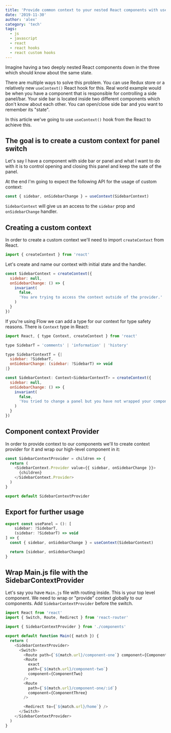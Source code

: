 ```yaml
---
title: 'Provide common context to your nested React components with useContext() hook'
date: '2019-11-30'
author: 'alex'
category: 'tech'
tags:
  - js
  - javascript
  - react
  - react hooks
  - react custom hooks
---
```


Imagine having a two deeply nested React components down in the three which should know about the same state.

There are multiple ways to solve this problem. You can use Redux store or a relatively new `useContext()` React hook for this. Real world example would be when you have a component that is responsible for controlling a side panel/bar. Your side bar is located inside two different components which don't know about each other. You can open/close side bar and you want to remember its "state".

In this article we've going to use `useContext()` hook from the React to achieve this.

## The goal is to create a custom context for panel switch

Let's say I have a component with side bar or panel and what I want to do with it is to control opening and closing this panel and keep the sate of the panel.

At the end I'm going to expect the following API for the usage of custom context:

```javascript
const { sidebar, onSidebarChange } = useContext(SidebarContext)
```

`SidebarContext` will give us an access to the `sidebar` prop and `onSidebarChange` handler.

## Creating a custom context

In order to create a custom context we'll need to import `createContext` from React.

```javascript
import { createContext } from 'react'
```

Let's create and name our context with initial state and the handler.

```javascript
const SidebarContext = createContext({
  sidebar: null,
  onSidebarChange: () => {
    invariant(
      false,
      'You are trying to access the context outside of the provider.'
    )
  }
})
```

If you're using Flow we can add a type for our context for type safety reasons. There is `Context` type in React:

```javascript
import React, { type Context, createContext } from 'react'

type SidebarT = 'comments' | 'information' | 'history'

type SidebarContextT = {|
  sidebar: ?SidebarT,
  onSidebarChange: (sidebar: ?SidebarT) => void
|}

const SidebarContext: Context<SidebarContextT> = createContext({
  sidebar: null,
  onSidebarChange: () => {
    invariant(
      false,
      'You tried to change a panel but you have not wrapped your component with SidebarContextProvider.'
    )
  }
})
```

## Component context Provider

In order to provide context to our components we'll to create context provider for it and wrap our high-level component in it:

```javascript
const SidebarContextProvider = children => {
  return (
    <SidebarContext.Provider value={{ sidebar, onSidebarChange }}>
      {children}
    </SidebarContext.Provider>
  )
}

export default SidebarContextProvider
```

## Export for further usage

```javascript
export const usePanel = (): [
    sidebar: ?SidebarT,
    (sidebar: ?SidebarT) => void
] => {
  const { sidebar, onSidebarChange } = useContext(SidebarContext)

  return [sidebar, onSidebarChange]
}
```

## Wrap Main.js file with the SidebarContextProvider

Let's say you have `Main.js` file with routing inside. This is your top level component. We need to wrap or "provide" context globally to our components. Add `SidebarContextProvider` before the switch.

```javascript
import React from 'react'
import { Switch, Route, Redirect } from 'react-router'

import { SidebarContextProvider } from './components'

export default function Main({ match }) {
  return (
    <SidebarContextProvider>
      <Switch>
        <Route path={`${match.url}/component-one`} component={ComponentOne} />
        <Route
          exact
          path={`${match.url}/component-two`}
          component={ComponentTwo}
        />
        <Route
          path={`${match.url}/component-one/:id`}
          component={ComponentThree}
        />

        <Redirect to={`${match.url}/home`} />
      </Switch>
    </SidebarContextProvider>
  )
}
```
